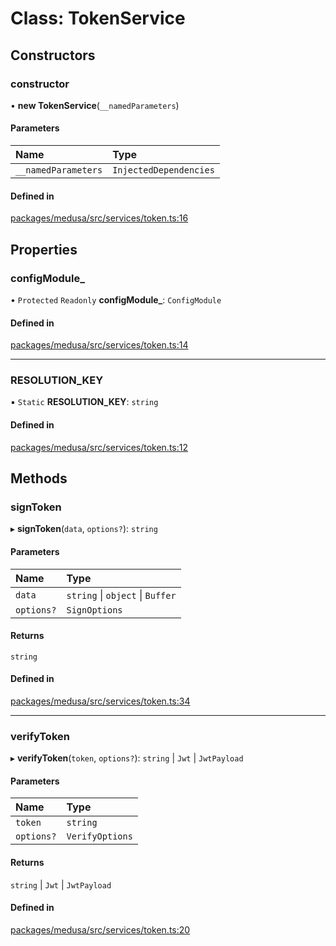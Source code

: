 # Class: TokenService

## Constructors

### constructor

• **new TokenService**(`__namedParameters`)

#### Parameters

| Name | Type |
| :------ | :------ |
| `__namedParameters` | `InjectedDependencies` |

#### Defined in

[packages/medusa/src/services/token.ts:16](https://github.com/bhardwajRahul/medusa/blob/d8dcc4ce9/packages/medusa/src/services/token.ts#L16)

## Properties

### configModule\_

• `Protected` `Readonly` **configModule\_**: `ConfigModule`

#### Defined in

[packages/medusa/src/services/token.ts:14](https://github.com/bhardwajRahul/medusa/blob/d8dcc4ce9/packages/medusa/src/services/token.ts#L14)

___

### RESOLUTION\_KEY

▪ `Static` **RESOLUTION\_KEY**: `string`

#### Defined in

[packages/medusa/src/services/token.ts:12](https://github.com/bhardwajRahul/medusa/blob/d8dcc4ce9/packages/medusa/src/services/token.ts#L12)

## Methods

### signToken

▸ **signToken**(`data`, `options?`): `string`

#### Parameters

| Name | Type |
| :------ | :------ |
| `data` | `string` \| `object` \| `Buffer` |
| `options?` | `SignOptions` |

#### Returns

`string`

#### Defined in

[packages/medusa/src/services/token.ts:34](https://github.com/bhardwajRahul/medusa/blob/d8dcc4ce9/packages/medusa/src/services/token.ts#L34)

___

### verifyToken

▸ **verifyToken**(`token`, `options?`): `string` \| `Jwt` \| `JwtPayload`

#### Parameters

| Name | Type |
| :------ | :------ |
| `token` | `string` |
| `options?` | `VerifyOptions` |

#### Returns

`string` \| `Jwt` \| `JwtPayload`

#### Defined in

[packages/medusa/src/services/token.ts:20](https://github.com/bhardwajRahul/medusa/blob/d8dcc4ce9/packages/medusa/src/services/token.ts#L20)
